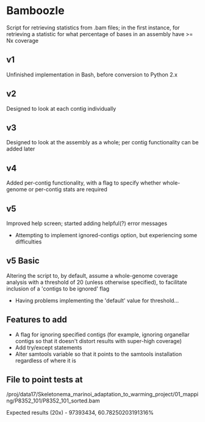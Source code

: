 # Bamboozle

Script for retrieving statistics from .bam files; in the first instance, for retrieving a statistic for what
percentage of bases in an assembly have >= Nx coverage

## v1

Unfinished implementation in Bash, before conversion to Python 2.x

## v2

Designed to look at each contig individually

## v3

Designed to look at the assembly as a whole; per contig functionality can be added later

## v4

Added per-contig functionality, with a flag to specify whether whole-genome or per-contig stats are required

## v5

Improved help screen; started adding helpful(?) error messages
* Attempting to implement ignored-contigs option, but experiencing some difficulties

## v5 Basic

Altering the script to, by default, assume a whole-genome coverage analysis with a threshold of 20 (unless
otherwise specified), to facilitate inclusion of a 'contigs to be ignored' flag
* Having problems implementing the 'default' value for threshold...


## Features to add

* A flag for ignoring specified contigs (for example, ignoring organellar contigs so that it doesn't
  distort results with super-high coverage)
* Add try/except statements
* Alter samtools variable so that it points to the samtools installation regardless of where it is



## File to point tests at

/proj/data17/Skeletonema_marinoi_adaptation_to_warming_project/01_mapping/P8352_101/P8352_101_sorted.bam

Expected results (20x) - 97393434, 60.78250203191316%
